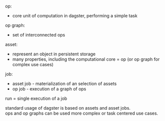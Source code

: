 op:
- core unit of computation in dagster, performing a simple task

op graph:
- set of interconnected ops

asset:
- represent an object in persistent storage
- many properties, including the computational core = op (or op graph for complex use cases)

job:
 - asset job - materialization of an selection of assets
 - op job - execution of a graph of ops

run = single execution of a job

standard usage of dagster is based on assets and asset jobs.  
ops and op graphs can be used more complex or task centered use cases.  
